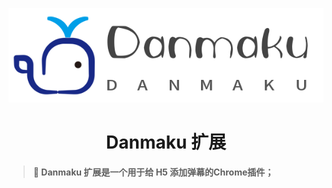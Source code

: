 <p align="center">
<img src="./public/logo.png">
</p>
<h1 align="center">Danmaku 扩展</h1>

> #### 🍭 Danmaku 扩展是一个用于给 H5 添加弹幕的Chrome插件；

